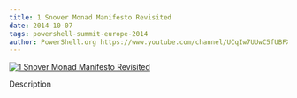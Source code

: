 ```yaml
---
title: 1 Snover Monad Manifesto Revisited
date: 2014-10-07
tags: powershell-summit-europe-2014
author: PowerShell.org https://www.youtube.com/channel/UCqIw7UUwC5fUBFXYX68aMrQ
---
```


[![1 Snover Monad Manifesto Revisited](https://i3.ytimg.com/vi/j0EX5R2nnRI/hqdefault.jpg "1 Snover Monad Manifesto Revisited")](https://www.youtube.com/watch?v=j0EX5R2nnRI)

Description
